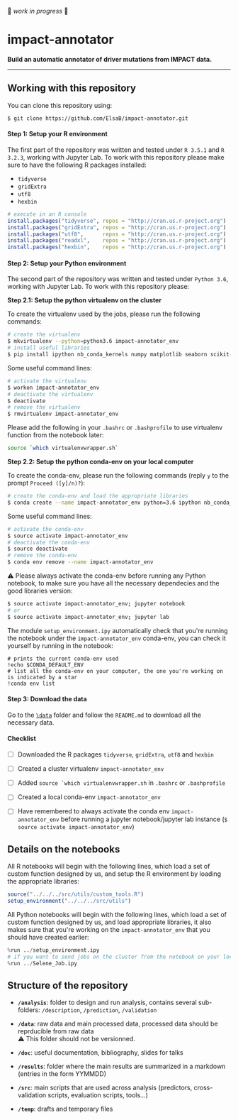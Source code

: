 :construction: *work in progress* :construction:

# impact-annotator

**Build an automatic annotator of driver mutations from IMPACT data.**

***


## Working with this repository
You can clone this repository using:
```shell
$ git clone https://github.com/ElsaB/impact-annotator.git
```

#### Step 1: Setup your R environment
The first part of the repository was written and tested under `R 3.5.1` and `R 3.2.3`, working with Jupyter Lab. To work with this repository please make sure to have the following R packages installed:

* `tidyverse`
* `gridExtra`
* `utf8`
* `hexbin`

```R
# execute in an R console
install.packages("tidyverse", repos = "http://cran.us.r-project.org")
install.packages("gridExtra", repos = "http://cran.us.r-project.org")
install.packages("utf8",      repos = "http://cran.us.r-project.org")
install.packages("readxl",    repos = "http://cran.us.r-project.org")
install.packages("hexbin",    repos = "http://cran.us.r-project.org")
```

#### Step 2: Setup your Python environment
The second part of the repository was written and tested under `Python 3.6`, working with Jupyter Lab. To work with this repository please:

**Step 2.1: Setup the python virtualenv on the cluster**

To create the virtualenv used by the jobs, please run the following commands:
```bash
# create the virtualenv
$ mkvirtualenv --python=python3.6 impact-annotator_env
# install useful libraries
$ pip install ipython nb_conda_kernels numpy matplotlib seaborn scikit-learn pandas imblearn
```
Some useful command lines:
```bash
# activate the virtualenv
$ workon impact-annotator_env
# deactivate the virtualenv
$ deactivate
# remove the virtualenv
$ rmvirtualenv impact-annotator_env
```
Please add the following in your `.bashrc` or `.bashprofile` to use virtualenv function from the notebook later:
```bash
source `which virtualenvwrapper.sh`
```

**Step 2.2: Setup the python conda-env on your local computer**

To create the conda-env, please run the following commands (reply `y` to the prompt `Proceed ([y]/n)?`):
```bash
# create the conda-env and load the appropriate libraries
$ conda create --name impact-annotator_env python=3.6 ipython nb_conda_kernels numpy matplotlib seaborn scikit-learn pandas imblearn
```
Some useful command lines:
```bash
# activate the conda-env
$ source activate impact-annotator_env
# deactivate the conda-env
$ source deactivate
# remove the conda-env
$ conda env remove --name impact-annotator_env

```

:warning: Please always activate the conda-env before running any Python notebook, to make sure you have all the necessary dependecies and the good libraries version:
```bash
$ source activate impact-annotator_env; jupyter notebook
# or
$ source activate impact-annotator_env; jupyter lab
```

The module `setup_environment.ipy` automatically check that you're running the notebook under the `impact-annotator_env` conda-env, you can check it yourself by running in the notebook:
```ipython
# prints the current conda-env used
!echo $CONDA_DEFAULT_ENV
# list all the conda-env on your computer, the one you're working on is indicated by a star
!conda env list
```

#### Step 3: Download the data
Go to the [`\data`](https://github.com/ElsaB/impact-annotator/tree/master/data) folder and follow the `README.md` to download all the necessary data.

#### Checklist
- [ ] Downloaded the R packages `tidyverse`, `gridExtra`, `utf8` and `hexbin`
- [ ] Created a cluster virtualenv `impact-annotator_env`
- [ ] Added ```source `which virtualenvwrapper.sh``` in `.bashrc` or `.bashprofile`
- [ ] Created a local conda-env `impact-annotator_env`
- [ ] Have remembered to always activate the conda env `impact-annotator_env` before running a jupyter notebook/jupyter lab instance (`$ source activate impact-annotator_env`)




## Details on the notebooks
All R notebooks will begin with the following lines, which load a set of custom function designed by us, and setup the R environment by loading the appropriate libraries:
```R
source("../../../src/utils/custom_tools.R")
setup_environment("../../../src/utils")
```

All Python notebooks will begin with the following lines, which load a set of custom function designed by us, and load appropriate libraries, it also makes sure that you're working on the `impact-annotator_env` that you should have created earlier:
```python
%run ../setup_environment.ipy
# if you want to send jobs on the cluster from the notebook on your local computer:
%run ../Selene_Job.ipy 
```



## Structure of the repository

* **`/analysis`**: folder to design and run analysis, contains several sub-folders: `/description`, `/prediction`, `/validation`

* **`/data`**: raw data and main processed data, processed data should be reprducible from raw data  
    :warning: This folder should not be versionned.

* **`/doc`**: useful documentation, bibliography, slides for talks

* **`/results`**: folder where the main results are summarized in a markdown (entries in the form YYMMDD)

* **`/src`**: main scripts that are used across analysis (predictors, cross-validation scripts, evaluation scripts, tools...)

* **`/temp`**: drafts and temporary files
